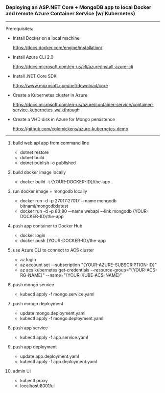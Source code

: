 ### Deploying an ASP.NET Core + MongoDB app to local Docker and remote Azure Container Service (w/ Kubernetes)

------------

Prerequisites:

- Install Docker on a local machine

    https://docs.docker.com/engine/installation/

- Install Azure CLI 2.0

    https://docs.microsoft.com/en-us/cli/azure/install-azure-cli

- Install .NET Core SDK

    https://www.microsoft.com/net/download/core

- Create a Kubernetes cluster in Azure

    https://docs.microsoft.com/en-us/azure/container-service/container-service-kubernetes-walkthrough

- Create a VHD disk in Azure for Mongo persistence

    https://github.com/colemickens/azure-kubernetes-demo

--------------------------------

1. build web api app from command line

    - dotnet restore
    - dotnet build
    - dotnet publish -o published

1. build docker image locally

    - docker build -t {YOUR-DOCKER-ID}/the-app .

1. run docker image + mongodb locally

    - docker run -d -p 27017:27017 --name mongodb bitnami/mongodb:latest
    - docker run -d -p 80:80 --name webapi --link mongodb {YOUR-DOCKER-ID}/the-app

1. push app container to Docker Hub

    - docker login
    - docker push {YOUR-DOCKER-ID}/the-app

1. use Azure CLI to connect to ACS cluster

    - az login
    - az account set --subscription "{YOUR-AZURE-SUBSCRIPTION-ID}"
    - az acs kubernetes get-credentials --resource-group="{YOUR-ACS-RG-NAME}" --name="{YOUR-KUBE-ACS-NAME}"

1. push mongo service

    - kubectl apply -f mongo.service.yaml

1. push mongo deployment

    - update mongo.deployment.yaml
    - kubectl apply -f mongo.deployment.yaml

1. push app service

    - kubectl apply -f app.service.yaml

1. push app deployment

    - update app.deployment.yaml
    - kubectl apply -f app.deployment.yaml

1. admin UI

    - kubectl proxy
    - localhost:8001/ui
